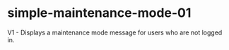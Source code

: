 # simple-maintenance-mode-01
V1 - Displays a maintenance mode message for users who are not logged in.
